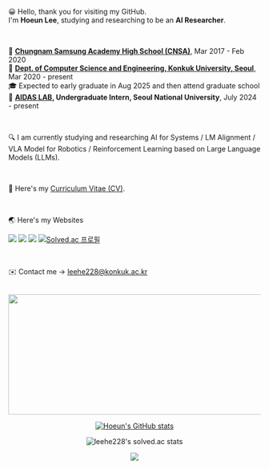 😀 Hello, thank you for visiting my GitHub. <br>
I'm **Hoeun Lee**, studying and researching to be an **AI Researcher**.

<br>

🏫 **[Chungnam Samsung Academy High School (CNSA)](https://www.cnsa.hs.kr)**, Mar 2017 - Feb 2020 <br>
🏢 **[Dept. of Computer Science and Engineering, Konkuk University, Seoul](https://www.konkuk.ac.kr/konkuk/index.do)**, Mar 2020 - present<br>
🎓 Expected to early graduate in Aug 2025 and then attend graduate school <br>
🔬 **[AIDAS LAB](https://aidas.snu.ac.kr), Undergraduate Intern, Seoul National University**, July 2024 - present <br>

<br>

🔍 I am currently studying and researching AI for Systems / LM Alignment / VLA Model for Robotics / Reinforcement Learning based on Large Language Models (LLMs).

<br>

📄 Here's my [Curriculum Vitae (CV)](https://github.com/leehe228/leehe228/blob/main/CV_HoeunLee.pdf). <br>

<br>

🌏 Here's my Websites 
<br>

<a href="https://www.linkedin.com/in/leehe228/" target="_blank"><img src="https://img.shields.io/badge/HoeunLee-0A66C2?style=flat-square&logo=Linkedin&logoColor=white"/></a> <a href="https://scholar.google.com/citations?user=8ILu7yEAAAAJ&hl=ko&authuser=1" target="_blank"><img src="https://img.shields.io/badge/Google_Scholar-4285F4?style=flat-square&logo=Google&logoColor=white"/></a> <a href="https://deepdeepit.tistory.com" target="_blank"><img src="https://img.shields.io/badge/Tistory_Blog-000000?style=flat-square&logo=Tistory&logoColor=white"/></a> [![Solved.ac 프로필](http://mazassumnida.wtf/api/mini/generate_badge?boj=leehe228)](https://solved.ac/leehe228)

<br>

✉️ Contact me → leehe228@konkuk.ac.kr
<br>
<br>

<div align="center">

<a href="https://github.com/devxb/gitanimals">
<img
  src="https://render.gitanimals.org/farms/leehe228"
  width="600"
  height="240"
/>

[![Hoeun's GitHub stats](https://github-readme-stats.vercel.app/api?username=leehe228)](https://github.com/leehe228/github-readme-stats)

![leehe228's solved.ac stats](https://github-readme-solvedac.hyp3rflow.vercel.app/api/?handle=leehe228)

<div>
<a href="https://hits.seeyoufarm.com">
<img src="https://hits.seeyoufarm.com/api/count/incr/badge.svg?url=https%3A%2F%2Fgithub.com%2Fleehe228%2Fhitcounter&count_bg=%2379C83D&title_bg=%23555555&icon=&icon_color=%23E7E7E7&title=hits&edge_flat=false"/></a>
</div>
<br>

</div>

